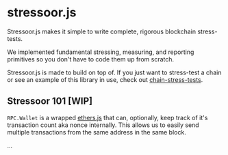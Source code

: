 # stressoor.js

Stressoor.js makes it simple to write complete, rigorous blockchain stress-tests.

We implemented fundamental stressing, measuring, and reporting primitives so you don't have to code them up from scratch.

Stressoor.js is made to build on top of. If you just want to stress-test a chain or see an example of this library in use, check out [chain-stress-tests](https://github.com/latticexyz/chain-stress-tests).

## Stressoor 101 [WIP]

`RPC.Wallet` is a wrapped [ethers.js](https://github.com/ethers-io/ethers.js) that can, optionally, keep track of it's transaction count aka nonce internally. This allows us to easily send multiple transactions from the same address in the same block.

...
